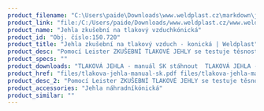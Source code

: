 ```yaml
---
product_filename: "C:\Users\paide\Downloads\www.weldplast.cz\markdown\jehla-zkusebni-na-tlakovy-vzduch-konicka.md"
product_link: "file:/C:/Users/paide/Downloads/www.weldplast.cz/www.weldplast.cz/jehla-zkusebni-na-tlakovy-vzduch-konicka"
product_name: "Jehla zkušební na tlakový vzduchkónická"
product_id: "Obj. číslo:150.720"
product_title: "Jehla zkušební na tlakový vzduch - konická | Weldplast"
product_desc: "Pomocí Leister ZKUŠEBNÍ TLAKOVÉ JEHLY se testuje těsnost svaru ve zkušebním kanálku.Tlak vzduchu se zobrazuje na manometru.Zařízení je vhodné pro použití přímo na staveništích.S ochranným krytem jehly a ruky zároveňVhodná pro použití přímo na staveništiJednoduchá ale velmi přesnáPraktický kufřík součástí dodávky"
product_specs: ""
product_downloads: "TLAKOVÁ JEHLA - manuál SK stáhnout  TLAKOVÁ JEHLA - produktový list stáhnout  TLAKOVÁ JEHLA - manuál stáhnout"
product_href: "files/tlakova-jehla-manual-sk.pdf files/tlakova-jehla-manual-sk.pdf files/zkusebni-jehla-produktovy-list-cz.pdf files/zkusebni-jehla-produktovy-list-cz.pdf files/zkusebni-tlakova-jehla-manual-cz.pdf files/zkusebni-tlakova-jehla-manual-cz.pdf"
product_desc_2: "Pomocí Leister ZKUŠEBNÍ TLAKOVÉ JEHLY se testuje těsnost svaru ve zkušebním kanálku.Tlak vzduchu se zobrazuje na manometru.Zařízení je vhodné pro použití přímo na staveništích.S ochranným krytem jehly a ruky zároveňVhodná pro použití přímo na staveništiJednoduchá ale velmi přesnáPraktický kufřík součástí dodávky"
product_accessories: "Jehla náhradníkónická"
product_similar: ""
---
```

